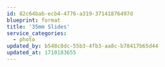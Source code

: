 ```yaml
---
id: 82c64bab-ecb4-4776-a319-37141876497d
blueprint: format
title: '35mm Slides'
service_categories:
  - photo
updated_by: b548c8dc-55b3-4fb3-aa8c-b78417b65d44
updated_at: 1710183655
---
```

